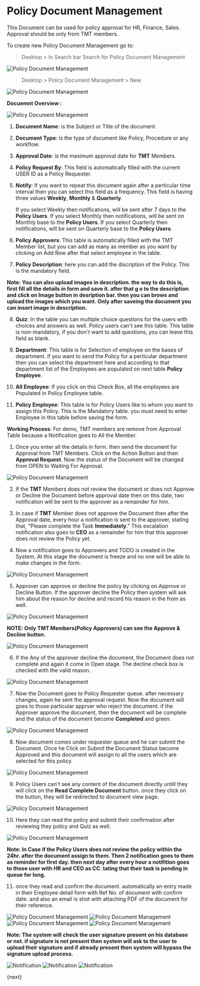 <!-- add-breadcrumbs -->
# Policy Document Management

This Document can be used for policy approval for HR, Finance, Sales. Approval should be only from TMT members.

To create new Policy Document Management go to:

> Desktop > In Search bar Search for Policy Document Management

<img class="screenshot" alt="Policy Document Management" src="/docs/assets/img/human-resources/policy_1.png">

> Desktop > Policy Document Management > New

<img class="screenshot" alt="Policy Document Management" src="/docs/assets/img/human-resources/policy_2.png">

<b>Docuemnt Overview :</b>

<img class="screenshot" alt="Policy Document Management" src="/docs/assets/img/human-resources/policy_3.png">

1. <b>Document Name</b>: is the Subject or Title of the document.

2. <b>Document Type</b>: is the type of document like Policy, Procedure or any workflow.

3. <b>Approval Date</b>: is the maximum approval date for <b>TMT</b> Members. 

4. <b>Policy Request By</b>: This field is automatically filled with the current USER ID as a Policy Requester.

5. <b>Notify</b>: If you want to repeat this document again after a perticular time interval then you can select this field as a frequency. This field is having three values <b>Weekly</b>, <b>Monthly</b> & <b>Quarterly</b>. 

	If you select Weekly then notifications, will be sent after 7 days to the <b>Policy Users</b>.
	If you select Monthly then notifications, will be sent on Monthly base to the <b>Policy Users</b>.
	If you select Quarterly then notifications, will be sent on Quarterly base to the <b>Policy Users</b>.

6. <b>Policy Approvers</b>: This table is automatically filled with the TMT Member list, but you can add as many as member as you want by clicking on Add Row after that select employee in the table.

7. <b>Policy Description</b>: here you can add the discription of the Policy. This is the mandatory field.

<b>Note: You can also upload images in description. the way to do this is, first fill all the details in form and save it. after that g
o to the description and click on Image button in desription bar. then you can brows and upload the images which you want. Only after saveing the document you can insert image in description.</b>

8. <b>Quiz</b>: In the table you can multiple choice questions for the users with choices and answers as well. Policy users can't see this table. This table is non-mandatory, if you don't want to add questions, you can leave this field as blank.

9. <b>Department</b>: This table is for Selection of employee on the bases of department. if you want to send the Policy for a perticular department then you can select the department here and according to that department list of the Employees are populated on next table <b>Policy Employee</b>. 

9. <b>All Employee</b>: If you click on this Check Box, all the employees are Populated in Policy Employee table.

10. <b>Policy Employee</b>: This table is for Policy Users like to whom you want to assign this Policy. This is the Mandatory table. you must need to enter Employee in this table before saving the form. 


<b>Working Process</b>: 
			For demo, TMT members are remove from Approval Table because a Notification goes to All the Member.

1. Once you enter all the details in form. then send the document for Approval from TMT Members. Click on the Action Button and then <b>Approval Request</b>. Now the status of the Document will be changed from OPEN to Waiting For Approval.

<img class="screenshot" alt="Policy Document Management" src="/docs/assets/img/human-resources/tablix_4.png">

2. If the <b>TMT</b> Members does not review the document or does not Approve or Decline the Document before approval date then on this date, two notification will be sent to the approver as a remainder for him.

3. In case if <b>TMT</b> Member does not approve the Document then after the Approval date, every hour a notification is sent to the approver, stating that, "Please complete the Task <b>Immediately</b>." This escalation notification also goes to <b>CEO</b> as a remainder for him that this approver does not review the Policy yet.

4. Now a notification goes to Approvers and TODO is created in the System. At this stage the document is freeze and no one will be able to make changes in the form.

<img class="screenshot" alt="Policy Document Management" src="/docs/assets/img/human-resources/tablix_5.png">

5. Approver can approve or decline the policy by clicking on Approve or Decline Button. If the approver decline the Policy then system will ask him about the reason for decline and record his reason in the from as well.

<img class="screenshot" alt="Policy Document Management" src="/docs/assets/img/human-resources/tablix_6.png">

<b>NOTE: Only TMT Members(Policy Approvers) can see the Approve & Decline button.</b>

<img class="screenshot" alt="Policy Document Management" src="/docs/assets/img/human-resources/tablix_7.png">

6. If the Any of the approver decline the document, the Document does not complete and again it come in Open stage. The decline check box is checked with the valid reason.

<img class="screenshot" alt="Policy Document Management" src="/docs/assets/img/human-resources/tablix_8.png">

7. Now the Document goes to Policy Requester queue. after necessary changes, again he sent the approval request. Now the document will goes to those particular apprver who reject the document. if the Approver approve the document, then the document will be complete and the status of the document become <b>Completed</b> and green.

<img class="screenshot" alt="Policy Document Management" src="/docs/assets/img/human-resources/tablix_9.png">

8. Now document comes under requester queue and he can submit the Document. Once he Click on Submit the Document Status become Approved and this document will assign to all the users which are selected for this policy.

<img class="screenshot" alt="Policy Document Management" src="/docs/assets/img/human-resources/tablix_10.png">

9. Policy Users can't see any content of the document directly untill they will click on the <b>Read Complete Document</b> button. once they click on the button, they will be redirected to document view page. 

<img class="screenshot" alt="Policy Document Management" src="/docs/assets/img/human-resources/tablix_11.png">

10. Here they can read the policy and submit their confirmation after reviewing they policy and Quiz as well.

<img class="screenshot" alt="Policy Document Management" src="/docs/assets/img/human-resources/tablix_12.png"> 


<b>Note: In Case if the Policy Users does not review the policy within the 24hr. after the document assign to them. Then 2 notification goes to them as reminder for first day. then next day after every hour a notifition goes to those user with HR and CEO as CC. tating that their task is pending in queue for long.</b>

11. once they read and confirm the document. automatically an entry made in their Employee detail form with Ref No. of document 
with confirm date. and also an email is shot with attaching PDF of the document for their reference.

<img class="screenshot" alt="Policy Document Management" src="/docs/assets/img/human-resources/tablix_13.png">

<img class="screenshot" alt="Policy Document Management" src="/docs/assets/img/human-resources/tablix_14.png">

<img class="screenshot" alt="Policy Document Management" src="/docs/assets/img/human-resources/tablix_15.png">

<img class="screenshot" alt="Policy Document Management" src="/docs/assets/img/human-resources/tablix_16.png">

<b>Note: The system will check the user signature present on his database or not. if signature is not present then system will ask to the user to upload their signature and if already present then system will bypass the signature upload process.</b>

<img class="screenshot" alt="Notification" src="/docs/assets/img/human-resources/noti_11.png">

<img class="screenshot" alt="Notification" src="/docs/assets/img/human-resources/noti_12.png">

<img class="screenshot" alt="Notification" src="/docs/assets/img/human-resources/noti_14.png">

{next}
